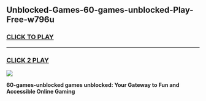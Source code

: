
## Unblocked-Games-60-games-unblocked-Play-Free-w796u
<h3>
<a href="https://premium76.site?title=60-games-unblocked&ref=18A">CLICK TO PLAY</a></h3>
<hr>

<h3>
<a href="https://premium76.site?title=60-games-unblocked&ref=18A">CLICK 2 PLAY</a>
  
</h3>

<a href="https://premium76.site?title=60-games-unblocked&ref=18A"><img src="https://clearcache.store/games.png"></a>


**60-games-unblocked games unblocked: Your Gateway to Fun and Accessible Online Gaming**
